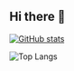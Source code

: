 ## Hi there 👋


[![GitHub stats](https://github-readme-stats.vercel.app/api?username=knedlicc)](https://github.com/knedlicc/github-readme-stats)

![Top Langs](https://github-readme-stats-4rqexbpll-knedliccs-projects.vercel.app/api/top-langs/?username=knedlicc&hide_progress=true)

<!--
**knedlicc/knedlicc** is a ✨ _special_ ✨ repository because its `README.md` (this file) appears on your GitHub profile.

Here are some ideas to get you started:

- 🔭 I’m currently working on ...
- 🌱 I’m currently learning ...
- 👯 I’m looking to collaborate on ...
- 🤔 I’m looking for help with ...
- 💬 Ask me about ...
- 📫 How to reach me: ...
- 😄 Pronouns: ...
- ⚡ Fun fact: ...
-->
